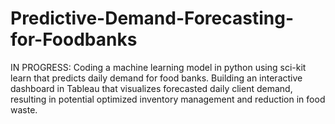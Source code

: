 # Predictive-Demand-Forecasting-for-Foodbanks
IN PROGRESS: Coding a machine learning model in python using sci-kit learn that predicts daily demand for food banks. Building an interactive dashboard in Tableau that visualizes forecasted daily client demand, resulting in potential optimized inventory management and reduction in food waste.
